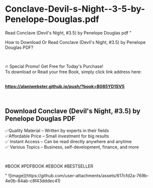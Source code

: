 # Conclave-Devil-s-Night--3-5-by-Penelope-Douglas.pdf
Read Conclave (Devil's Night, #3.5) by Penelope Douglas pdf
"<p>How to Download Or Read Conclave (Devil's Night, #3.5) by Penelope Douglas PDF?</p>
<p>&nbsp;</p>
<p>&#128293;  Special Promo! Get Free for Today's Purchase!<br />To download or Read your free Book, simply click link address here:&nbsp;<br />&nbsp;</p>
<p><a href=""https://alaniwebster.github.io/push/?book=B085YD1SV5""><strong>https://alaniwebster.github.io/push/?book=B085YD1SV5</strong></a></p>
<p>&nbsp;</p>
<h2>Download Conclave (Devil's Night, #3.5) by Penelope Douglas PDF</h2>
<p>&#x2705;Quality Material &ndash; Written by experts in their fields<br />&#x2705;Affordable Price &ndash; Small investment for big results<br />&#x2705; Instant Access &ndash; Can be read directly anywhere and anytime<br />&#x2705; Various Topics &ndash; Business, self-development, finance, and more</p>
<p>&nbsp;</p>
<p>#BOOK #PDFBOOK #EBOOK #BESTSELLER</p>
"
![image](https://github.com/user-attachments/assets/617cfd2a-769b-4e0b-84ab-c8f43dddec41)

